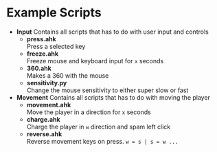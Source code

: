 # Example Scripts

* **Input** Contains all scripts that has to do with user input and controls
    * **press.ahk**<br >
        Press a selected key
    * **freeze.ahk**<br >
        Freeze mouse and keyboard input for ``x`` seconds
    * **360.ahk**<br >
        Makes a 360 with the mouse
    * **sensitivity.py**<br >
        Change the mouse sensitivity to either super slow or fast
* **Movement** Contains all scripts that has to do with moving the player
    * **movement.ahk**<br >
        Move the player in a direction for ``x`` seconds
    * **charge.ahk**<br >
        Charge the player in ``w`` direction and spam left click
    * **reverse.ahk**<br >
        Reverse movement keys on press. ``w = s | s = w ...``

